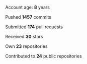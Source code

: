 Account age: **8** years

Pushed **1457** commits

Submitted **174** pull requests

Received **30** stars

Own **23** repositories

Contributed to **24** public repositories
